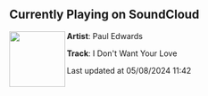 ## Currently Playing on SoundCloud

[<img align="left" width="100" src="https://i1.sndcdn.com/artworks-YnlFb0T9hgEwbJO7-VvOTsg-t500x500.jpg">](https://soundcloud.com/paulxedwards/i-dont-want-your-love?in=saxurn/sets/tmp/)

**Artist**: Paul Edwards 

**Track**: I Don't Want Your Love

Last updated at 05/08/2024 11:42

